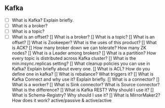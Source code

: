 ## Kafka 

- [ ] What is Kafka? Explain briefly.
- [ ] What is a broker?
- [ ] What is a topic?
- [ ] What is an offset?
[] What is a broker?
[] What is a topic?
[] What is an offset?
[] What is Zookeeper? What is the uses of this product?
[] What is ACK?
[] How many broker down we can tolerate? How many ZK nodes?
[] What is a Leader among brokers?
[] What is a partition? How every topic is distributed across Kafka cluster?
[] What is the min.insync.replicas setting?
[] What cleanup policies you can use in Kafka? Explain briefly about every one.
[] What is ACL? How do you define one in kafka?
[] What is rebalance? What triggers it?
[] What is Kafka Connect and why use it? Explain briefly.
[] What is a connector?
[] What is a worker?
[] What is Sink connector? What is Source connector? What is the difference?
[] What is Kafka REST? Why should I use it?
[] What is Schema-Registry? Why should I use it?
[] What is MirrorMaker2? How does it work? active/passive & active/active
